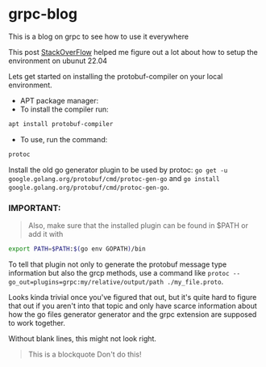 # grpc-blog

This is a blog on grpc to see how to use it everywhere

This post 
[StackOverFlow](https://stackoverflow.com/a/63905093/8549431) helped me figure out a lot about how to setup the environment on ubunut 22.04

Lets get started on installing the protobuf-compiler on your local environment.

- APT package manager:
- To install the compiler run:
```bash
apt install protobuf-compiler
```
- To use, run the command:
```bash
protoc
```
Install the old go generator plugin to be used by protoc: ```go get -u google.golang.org/protobuf/cmd/protoc-gen-go``` and ```go install google.golang.org/protobuf/cmd/protoc-gen-go```. 

### IMPORTANT:
> Also, make sure that the installed plugin can be found in $PATH or add it with
```bash
export PATH=$PATH:$(go env GOPATH)/bin
```

To tell that plugin not only to generate the protobuf message type information but also the grcp methods, use a command like ```protoc --go_out=plugins=grpc:my/relative/output/path ./my_file.proto```.

Looks kinda trivial once you've figured that out, but it's quite hard to figure that out if you aren't into that topic and only have scarce information about how the go files generator generator and the grpc extension are supposed to work together.


Without blank lines, this might not look right.
> This is a blockquote
Don't do this!
